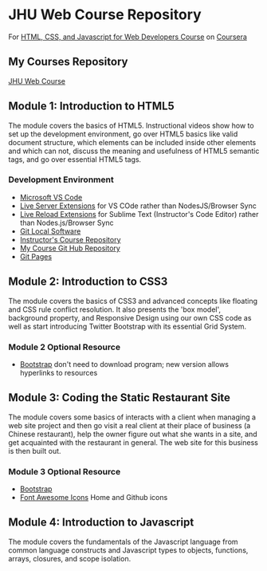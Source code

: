 # JHU Web Course Repository

For [HTML, CSS, and Javascript for Web Developers Course](html-css-javascript-for-web-developers/home/welcome) on [Coursera](https://www.coursera.org/learn/)

## My Courses Repository

[JHU Web Course](https://github.com/wolfgangmiller/JHU_Web_Course)

## Module 1: Introduction to HTML5

The module covers the basics of HTML5. Instructional videos show how to set up the development environment, go over HTML5 basics like valid document structure, which elements can be included inside other elements and which can not, discuss the meaning and usefulness of HTML5 semantic tags, and go over essential HTML5 tags.

### Development Environment

- [Microsoft VS Code](https://code.visualstudio.com/)
- [Live Server Extensions](https://ritwickdey.github.io/vscode-live-server/) for VS COde rather than NodesJS/Browser Sync
- [Live Reload Extensions](https://packagecontrol.io/packages/LiveReload) for Sublime Text (Instructor's Code Editor) rather than Nodes.js/Browser Sync
- [Git Local Software](https://git-scm.com/)
- [Instructor's Course Repository](https://github.com/jhu-ep-coursera/fullstack-course4)
- [My Course Git Hub Repository](https://github.com/wolfgangmiller/JHU_Web_Course)
- [Git Pages](https://wolfgangmiller.github.io/JHU_Web_Course/)

## Module 2: Introduction to CSS3

The module covers the basics of CSS3 and advanced concepts like floating and CSS rule conflict resolution. It also presents the 'box model', background property, and Responsive Design using our own CSS code as well as start introducing Twitter Bootstrap with its essential Grid System.

### Module 2 Optional Resource

- [Bootstrap](https://getbootstrap.com/) don't need to download program; new version allows hyperlinks to resources

## Module 3: Coding the Static Restaurant Site

The module covers some basics of interacts with a client when managing a web site project and then go visit a real client at their place of business (a Chinese restaurant), help the owner figure out what she wants in a site, and get acquainted with the restaurant in general. The web site for this business is then built out.

### Module 3 Optional Resource

- [Bootstrap](https://getbootstrap.com/)
- [Font Awesome Icons](https://fontawesome.com) Home and Github icons

## Module 4: Introduction to Javascript

The module covers the fundamentals of the Javascript language from common language constructs and Javascript types to objects, functions, arrays, closures, and scope isolation.

